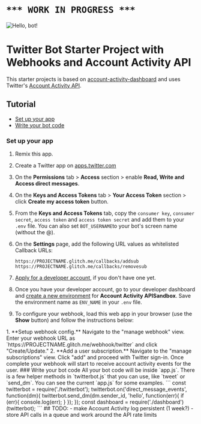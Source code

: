 # `*** WORK IN PROGRESS ***`

![Hello, bot!](https://cdn.glitch.com/83eb7282-8b27-4a01-9b8c-1c12487c6c08%2Fhello-bot.png?1526659763652)

# Twitter Bot Starter Project with Webhooks and Account Activity API

This starter projects is based on [account-activity-dashboard](https://github.com/twitterdev/account-activity-dashboard) and uses Twitter's [Account Activity API](https://developer.twitter.com/en/docs/accounts-and-users/subscribe-account-activity/overview).


## Tutorial

- [Set up your app](#set-up-your-app)
- [Write your bot code](#write-bot-code)

### Set up your app


1. Remix this app.

2. Create a Twitter app on [apps.twitter.com](https://apps.twitter.com/)

3. On the **Permissions** tab > **Access** section > enable **Read, Write and Access direct messages**.

4. On the **Keys and Access Tokens** tab > **Your Access Token** section > click **Create my access token** button.

5. From the **Keys and Access Tokens** tab, copy the `consumer key`, `consumer secret`, `access token` and `access token secret` and add them to your `.env` file. You can also set `BOT_USERNAME`to your bot's screen name (without the @).

6. On the **Settings** page, add the following URL values as whitelisted Callback URLs:

    ```text
    https://PROJECTNAME.glitch.me/callbacks/addsub
    https://PROJECTNAME.glitch.me/callbacks/removesub
    ```

7. [Apply for a developer account](https://developer.twitter.com/en/apply/user), if you don't have one yet.

8. Once you have your developer account, go to your developer dashboard and [create a new environment](https://developer.twitter.com/en/account/environments) for **Account Activity APISandbox**. Save the environment name as `ENV_NAME` in your `.env` file.


9. To configure your webhook, load this web app in your browser (use the **Show** button) and follow the instructions below:

<!-->

  1. **Setup webhook config.** Navigate to the "manage webhook" view. Enter your webhook URL as `https://PROJECTNAME.glitch.me/webhook/twitter` and click "Create/Update."

  2. **Add a user subscription.** Navigate to the "manage subscriptions" view. Click "add" and proceed with Twitter sign-in. Once complete your webhook will start to receive account activity events for the user.


### Write your bot code

All your bot code will be inside `app.js`. There is a few helper methods  in `twitterbot.js` that you can use, like `tweet` or `send_dm`. You can see the current `app.js` for some examples.


```
const twitterbot = require('./twitterbot');

twitterbot.on('direct_message_events', function(dm){
    twitterbot.send_dm(dm.sender_id, 'hello', function(err){
      if (err){
        console.log(err);
      }
    });
});

const dashboard = require('./dashboard')(twitterbot);
```

## TODO:

- make Account Activity log persistent (1 week?)
- store API calls in a queue and work around the API rate limits